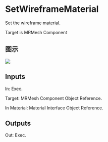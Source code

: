 # SetWireframeMaterial

Set the wireframe material.

Target is MRMesh Component

## 图示

![]($-20221218-20052490.png)

## Inputs

In: Exec.

Target: MRMesh Component Object Reference.

In Material: Material Interface Object Reference.  

## Outputs

Out: Exec.

